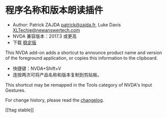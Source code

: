 # 程序名称和版本朗读插件 #

* Author: Patrick ZAJDA <patrick@zajda.fr>, Luke Davis
  <XLTechie@newanswertech.com>
* NVDA 兼容版本：2017.3 或更高
* 下载 [稳定版][1]

This NVDA add-on adds a shortcut to announce product name and version of the
foreground application, or copies this information to the clipboard.

* 快捷键：NVDA+Shift+V
* 连按两次可将产品名称和版本复制到剪贴板。

This shortcut may be remapped in the Tools category of NVDA's Input
Gestures.

For change history, please read the
[changelog](https://github.com/opensourcesys/sayProductNameAndVersion/blob/master/changelog.md#readme).

[[!tag stable]]

[1]:
https://addons.nvda-project.org/files/get.php?file=sayProductNameAndVersion
